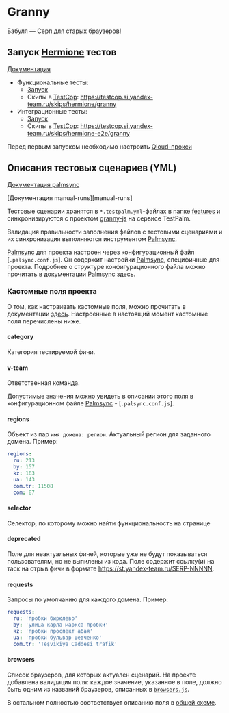 # Granny

Бабуля — Серп для старых браузеров!

## Запуск [Hermione] тестов

[Документация](https://wiki.yandex-team.ru/search-interfaces/testing/hermione/)

* Функциональные тесты:
  * [Запуск](https://wiki.yandex-team.ru/search-interfaces/testing/hermione/#zapusktestov)
  * Скипы в [TestCop]: https://testcop.si.yandex-team.ru/skips/hermione/granny
* Интеграционные тесты:
  * [Запуск](https://wiki.yandex-team.ru/search-interfaces/testing/hermione/#zapuskintegracionnyxtestov)
  * Скипы в [TestCop]: https://testcop.si.yandex-team.ru/skips/hermione-e2e/granny

Перед первым запуском необходимо настроить [Qloud-прокси](https://wiki.yandex-team.ru/search-interfaces/testing/hermione/qloud-proxy/)

## Описания тестовых сценариев (YML)

[Документация palmsync][Palmsync]

[Документация manual-runs][manual-runs]

Тестовые сценарии хранятся в `*.testpalm.yml`-файлах в папке [features](.features) и
синхронизируются с проектом [granny-js](https://testpalm.yandex-team.ru/granny-js) на сервисе TestPalm.

Валидация правильности заполнения файлов с тестовыми сценариями и их синхронизация выполняются инструментом [Palmsync].

[Palmsync] для проекта настроен через конфигурационный файл [`.palsync.conf.js`].
Он содержит настройки [Palmsync], специфичные для проекта. Подробнее о структуре конфигурационного файла можно прочитать
в документации [Palmsync] [здесь](https://github.yandex-team.ru/search-interfaces/infratest/blob/master/packages/palmsync/README.md#конфигурация-с-помощью-файла-palmsyncconfjs).

### Кастомные поля проекта

О том, как настраивать кастомные поля, можно прочитать в документации [здесь](https://github.yandex-team.ru/search-interfaces/infratest/blob/master/packages/palmsync/README.md#schemeextension).
Настроенные в настоящий момент кастомные поля перечислены ниже.

#### category

Категория тестируемой фичи.

#### v-team

Ответственная команда.

Допустимые значения можно увидеть в описании этого поля в конфигурационном файле [Palmsync] - [`.palsync.conf.js`].

#### regions

Объект из пар `имя домена: регион`. Актуальный регион для заданного домена. Пример:

```yaml
regions:
  ru: 213
  by: 157
  kz: 163
  ua: 143
  com.tr: 11508
  com: 87
```

#### selector

Селектор, по которому можно найти функциональность на странице

#### deprecated

Поле для неактуальных фичей, которые уже не будут показываться пользователям, но не выпилены из кода.
Поле содержит ссылку(и) на таск на отрыв фичи в формате https://st.yandex-team.ru/SERP-NNNNN.

#### requests

Запросы по умолчанию для каждого домена. Пример:

```yaml
requests:
  ru: 'пробки бирюлево'
  by: 'улица карла маркса пробки'
  kz: 'пробки проспект абая'
  ua: 'пробки бульвар шевченко'
  com.tr: 'Teşvikiye Caddesi trafik'
```

#### browsers

Список браузеров, для которых актуален сценарий. На проекте добавлена валидация поля: каждое значение, указанное в поле,
должно быть одним из названий браузеров, описанных в [`browsers.js`].

В остальном полностью соответствует описанию поля в [общей схеме](https://github.yandex-team.ru/search-interfaces/infratest/blob/master/packages/palmsync/README.md#browsers).

[Hermione]: https://github.com/gemini-testing/hermione
[Palmsync]: https://github.yandex-team.ru/search-interfaces/infratest/tree/master/packages/palmsync
[TestCop]: https://github.yandex-team.ru/search-interfaces/testcop

[`.palmsync.conf.js`]: ./.palmsync.conf.js
[`browsers.js`]: ./browsers.js
